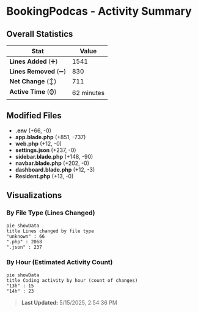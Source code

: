 # BookingPodcas - Activity Summary 

## Overall Statistics

| Stat                   | Value                                                             |
| ---------------------- | ----------------------------------------------------------------- |
| **Lines Added** (➕)   | 1541                                          |
| **Lines Removed** (➖) | 830                                        |
| **Net Change** (↕)    | 711                |
| **Active Time** (⌚)   | 62 minutes |


## Modified Files
- **.env** (+66, -0)
- **app.blade.php** (+851, -737)
- **web.php** (+12, -0)
- **settings.json** (+237, -0)
- **sidebar.blade.php** (+148, -90)
- **navbar.blade.php** (+202, -0)
- **dashboard.blade.php** (+12, -3)
- **Resident.php** (+13, -0)

## Visualizations

### By File Type (Lines Changed)

```mermaid
pie showData
title Lines changed by file type
"unknown" : 66
".php" : 2068
".json" : 237
```

### By Hour (Estimated Activity Count)

```mermaid
pie showData
title Coding activity by hour (count of changes)
"13h" : 15
"14h" : 23
```


> **Last Updated:** 5/15/2025, 2:54:36 PM